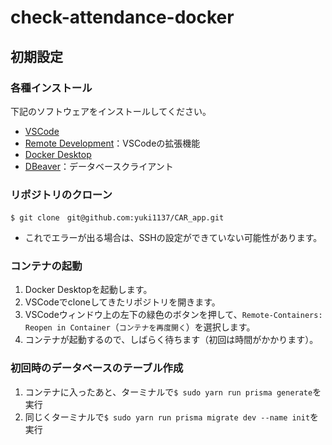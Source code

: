 # check-attendance-docker

## 初期設定
### 各種インストール
下記のソフトウェアをインストールしてください。
- [VSCode](https://code.visualstudio.com/)
- [Remote Development](https://marketplace.visualstudio.com/items?itemName=ms-vscode-remote.vscode-remote-extensionpack)：VSCodeの拡張機能
- [Docker Desktop](https://www.docker.com/products/docker-desktop)
- [DBeaver](https://dbeaver.io/download/)：データベースクライアント
### リポジトリのクローン
```
$ git clone　git@github.com:yuki1137/CAR_app.git
```
- これでエラーが出る場合は、SSHの設定ができていない可能性があります。  

### コンテナの起動
1. Docker Desktopを起動します。
1. VSCodeでcloneしてきたリポジトリを開きます。
1. VSCodeウィンドウ上の左下の緑色のボタンを押して、`Remote-Containers: Reopen in Container`（`コンテナを再度開く`）を選択します。
1. コンテナが起動するので、しばらく待ちます（初回は時間がかかります）。

### 初回時のデータベースのテーブル作成
1. コンテナに入ったあと、ターミナルで`$ sudo yarn run prisma generate`を実行
2. 同じくターミナルで`$ sudo yarn run prisma migrate dev --name init`を実行


